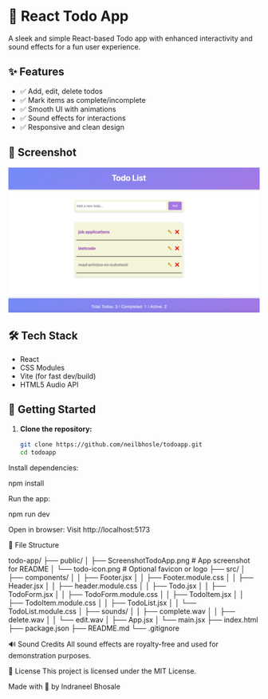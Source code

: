 # 📝 React Todo App

A sleek and simple React-based Todo app with enhanced interactivity and sound effects for a fun user experience.

## ✨ Features

- ✅ Add, edit, delete todos
- ✅ Mark items as complete/incomplete
- ✅ Smooth UI with animations
- ✅ Sound effects for interactions
- ✅ Responsive and clean design

## 📸 Screenshot

![Screenshot of the Todo App](https://raw.githubusercontent.com/neilbhosle/todoapp/main/public/ScreenshotTodoApp.png)


## 🛠️ Tech Stack

- React
- CSS Modules
- Vite (for fast dev/build)
- HTML5 Audio API

## 🚀 Getting Started

1. **Clone the repository:**

   ```bash
   git clone https://github.com/neilbhosle/todoapp.git
   cd todoapp

Install dependencies:

npm install

Run the app:

npm run dev

Open in browser: Visit http://localhost:5173

📁 File Structure

todo-app/
├── public/
│   ├── ScreenshotTodoApp.png   # App screenshot for README
│   └── todo-icon.png           # Optional favicon or logo
├── src/
│   ├── components/
│   │   ├── Footer.jsx
│   │   ├── Footer.module.css
│   │   ├── Header.jsx
│   │   ├── header.module.css
│   │   ├── Todo.jsx
│   │   ├── TodoForm.jsx
│   │   ├── TodoForm.module.css
│   │   ├── TodoItem.jsx
│   │   ├── TodoItem.module.css
│   │   ├── TodoList.jsx
│   │   └── TodoList.module.css
│   ├── sounds/
│   │   ├── complete.wav
│   │   ├── delete.wav
│   │   └── edit.wav
│   ├── App.jsx
│   └── main.jsx
├── index.html
├── package.json
├── README.md
└── .gitignore

🔊 Sound Credits
All sound effects are royalty-free and used for demonstration purposes.

📃 License
This project is licensed under the MIT License.

Made with 💙 by Indraneel Bhosale
